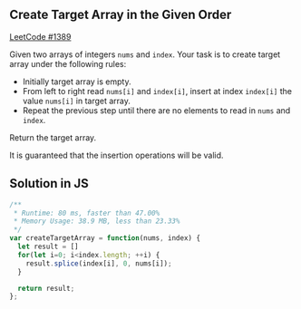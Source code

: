 ## Create Target Array in the Given Order
[LeetCode #1389](https://leetcode.com/problems/create-target-array-in-the-given-order/)

Given two arrays of integers `nums` and `index`. Your task is to create target array under the following rules:

- Initially target array is empty.
- From left to right read `nums[i]` and `index[i]`, insert at index `index[i]` the value `nums[i]` in target array.
- Repeat the previous step until there are no elements to read in `nums` and `index`.

Return the target array.

It is guaranteed that the insertion operations will be valid.

## Solution in JS

```js
/**
 * Runtime: 80 ms, faster than 47.00%
 * Memory Usage: 38.9 MB, less than 23.33%
 */
var createTargetArray = function(nums, index) {
  let result = []
  for(let i=0; i<index.length; ++i) {
    result.splice(index[i], 0, nums[i]);
  }

  return result;
};
```
